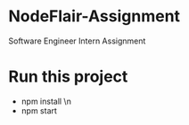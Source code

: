 # NodeFlair-Assignment
Software Engineer Intern Assignment

# Run this project
* npm install \n
* npm start
